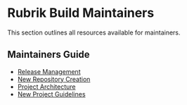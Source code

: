 # Rubrik Build Maintainers

This section outlines all resources available for maintainers. 

## Maintainers Guide

* [Release Management](https://github.com/rubrikinc/welcome-to-rubrik-build/blob/master/maintainers/guide/release-management.md)
* [New Repository Creation](https://github.com/rubrikinc/welcome-to-rubrik-build/blob/master/maintainers/guide/github_administration/creating-new-repos.md)
* [Project Architecture](https://github.com/rubrikinc/welcome-to-rubrik-build/blob/master/maintainers/guide/project-architecture.md)
* [New Project Guidelines](https://github.com/rubrikinc/welcome-to-rubrik-build/blob/master/contributors/guide/new-project-guidelines.md)

